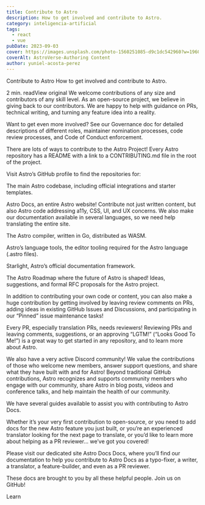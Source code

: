 ```yaml
---
title: Contribute to Astro
description: How to get involved and contribute to Astro.
category: inteligencia-artificial
tags:
  - react
  - vue
pubDate: 2023-09-03
cover: https://images.unsplash.com/photo-1560251085-d9c1dc542960?w=1960&h=1102&auto=format&fit=crop&q=60&ixlib=rb-4.0.3&ixid=M3wxMjA3fDB8MHxzZWFyY2h8NDB8fGJsYWNrfGVufDB8MHwwfHx8Mg%3D%3D
coverAlt: AstroVerse-Authoring Content
author: yuniel-acosta-perez
---
```

Contribute to Astro
How to get involved and contribute to Astro.

2 min. readView original
We welcome contributions of any size and contributors of any skill level. As an open-source project, we believe in giving back to our contributors. We are happy to help with guidance on PRs, technical writing, and turning any feature idea into a reality.

Want to get even more involved? See our Governance doc for detailed descriptions of different roles, maintainer nomination processes, code review processes, and Code of Conduct enforcement.

There are lots of ways to contribute to the Astro Project! Every Astro repository has a README with a link to a CONTRIBUTING.md file in the root of the project.

Visit Astro’s GitHub profile to find the repositories for:

The main Astro codebase, including official integrations and starter templates.

Astro Docs, an entire Astro website! Contribute not just written content, but also Astro code addressing a11y, CSS, UI, and UX concerns. We also make our documentation available in several languages, so we need help translating the entire site.

The Astro compiler, written in Go, distributed as WASM.

Astro’s language tools, the editor tooling required for the Astro language (.astro files).

Starlight, Astro’s official documentation framework.

The Astro Roadmap where the future of Astro is shaped! Ideas, suggestions, and formal RFC proposals for the Astro project.

In addition to contributing your own code or content, you can also make a huge contribution by getting involved by leaving review comments on PRs, adding ideas in existing GitHub Issues and Discussions, and participating in our “Pinned” issue maintenance tasks!

Every PR, especially translation PRs, needs reviewers! Reviewing PRs and leaving comments, suggestions, or an approving “LGTM!” (“Looks Good To Me!”) is a great way to get started in any repository, and to learn more about Astro.

We also have a very active Discord community! We value the contributions of those who welcome new members, answer support questions, and share what they have built with and for Astro! Beyond traditional GitHub contributions, Astro recognizes and supports community members who engage with our community, share Astro in blog posts, videos and conference talks, and help maintain the health of our community.

We have several guides available to assist you with contributing to Astro Docs.

Whether it’s your very first contribution to open-source, or you need to add docs for the new Astro feature you just built, or you’re an experienced translator looking for the next page to translate, or you’d like to learn more about helping as a PR reviewer… we’ve got you covered!

Please visit our dedicated site Astro Docs Docs, where you’ll find our documentation to help you contribute to Astro Docs as a typo-fixer, a writer, a translator, a feature-builder, and even as a PR reviewer.

These docs are brought to you by all these helpful people. Join us on GitHub!

Learn
